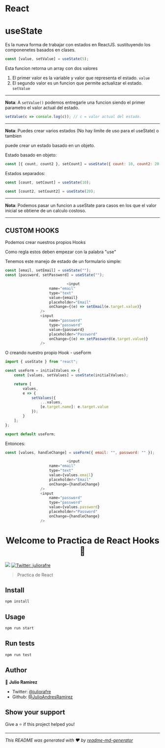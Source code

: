 # React

# useState

Es la nueva forma de trabajar con estados en ReactJS. sustituyendo los componenetes basados en clases.

```javascript
const [value, setValue] = useState(5);
```

Esta funcion retorna un array con dos valores

1. El primer valor es la variable y valor que representa el estado. `value`
2. El segundo valor es un funcion que permite actualizar el estado. `setValue`

---

**Nota**: A `setValue()` podemos entregarle una funcion siendo el primer parametro el valor actual del estado.

```javascript
setValue(c => console.log(c)); // c = valor actual del estado.
```

---

**Nota**: Puedes crear varios estados (No hay limite de uso para el useState) o tambien

puede crear un estado basado en un objeto.

Estado basado en objeto:

```javascript
const [{ count, count2 }, setCount] = useState({ count: 10, count2: 20 });
```

Estados separados:

```javascript
const [count, setCount] = useState(10);

const [count2, setCount2] = useState(20);
```

---

**Nota**: Podemos pasar un funcion a useState para casos en los que el valor
inicial se obtiene de un calculo costoso.

---

## CUSTOM HOOKS

Podemos crear nuestros propios Hooks

Como regla estos deben empezar con la palabra "use"

Tenemos este manejo de estado de un formulario simple:

```javascript
const [email, setEmail] = useState("");
const [password, setPassword] = useState("");
```

```javascript
    						<input
                    name="email"
                    type="text"
                    value={email}
                    placeholder="Email"
                    onChange={(e) => setEmail(e.target.value)}
                />
                <input
                    name="password"
                    type="password"
                    value={password}
                    placeholder="Password"
                    onChange={(e) => setPassword(e.target.value)}
                />
```

O creando nuestro propio Hook - useForm

```javascript
import { useState } from "react";

const useForm = initialValues => {
    const [values, setValues] = useState(initialValues);

    return [
        values,
        e => {
            setValues({
                ...values,
                [e.target.name]: e.target.value
            });
        }
    ];
};

export default useForm;
```

Entonces:

```javascript
const [values, handleChange] = useForm({ email: "", password: "" });
```

```javascript
    						<input
                    name="email"
                    type="text"
                    value={values.email}
                    placeholder="Email"
                    onChange={handleChange}
                />
                <input
                    name="password"
                    type="password"
                    value={values.password}
                    placeholder="Password"
                    onChange={handleChange}
                />
```

<h1 align="center">Welcome to Practica de React Hooks 👋</h1>
<p>
  <img src="https://img.shields.io/badge/version-0.1.0-blue.svg?cacheSeconds=2592000" />
  <a href="https://twitter.com/juliorafre">
    <img alt="Twitter: juliorafre" src="https://img.shields.io/twitter/follow/juliorafre.svg?style=social" target="_blank" />
  </a>
</p>

> Practica de React

## Install

```sh
npm install
```

## Usage

```sh
npm run start
```

## Run tests

```sh
npm run test
```

## Author

👤 **Julio Ramirez**

-   Twitter: [@juliorafre](https://twitter.com/juliorafre)
-   Github: [@JulioAndresRamirez](https://github.com/JulioAndresRamirez)

## Show your support

Give a ⭐️ if this project helped you!

---

_This README was generated with ❤️ by [readme-md-generator](https://github.com/kefranabg/readme-md-generator)_
